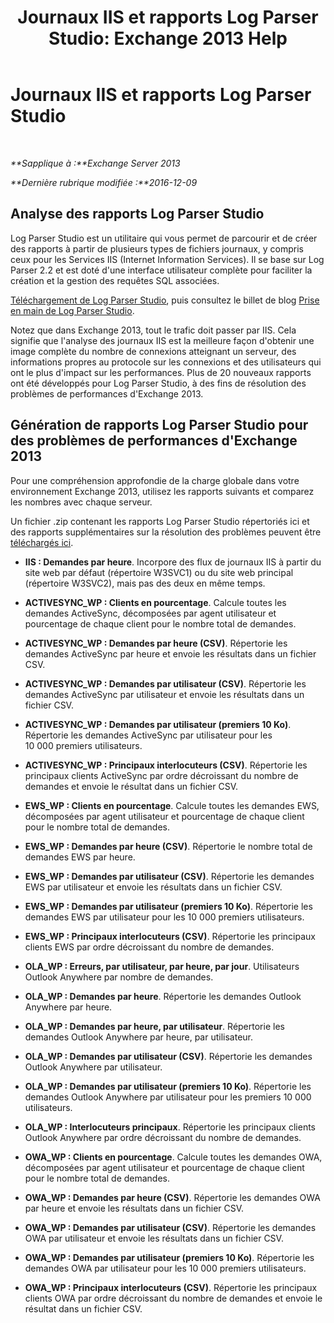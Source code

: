 ﻿---
title: 'Journaux IIS et rapports Log Parser Studio: Exchange 2013 Help'
TOCTitle: Journaux IIS et rapports Log Parser Studio
ms:assetid: 01fa67d4-dc02-4c5f-93af-6da7b97d282f
ms:mtpsurl: https://technet.microsoft.com/fr-fr/library/Dn904092(v=EXCHG.150)
ms:contentKeyID: 63910999
ms.date: 04/24/2018
mtps_version: v=EXCHG.150
ms.translationtype: HT
---

# Journaux IIS et rapports Log Parser Studio

 

_**Sapplique à :**Exchange Server 2013_

_**Dernière rubrique modifiée :**2016-12-09_

## Analyse des rapports Log Parser Studio

Log Parser Studio est un utilitaire qui vous permet de parcourir et de créer des rapports à partir de plusieurs types de fichiers journaux, y compris ceux pour les Services IIS (Internet Information Services). Il se base sur Log Parser 2.2 et est doté d'une interface utilisateur complète pour faciliter la création et la gestion des requêtes SQL associées.

[Téléchargement de Log Parser Studio](https://go.microsoft.com/fwlink/p/?linkid=524244), puis consultez le billet de blog [Prise en main de Log Parser Studio](https://go.microsoft.com/fwlink/p/?linkid=524243).

Notez que dans Exchange 2013, tout le trafic doit passer par IIS. Cela signifie que l'analyse des journaux IIS est la meilleure façon d'obtenir une image complète du nombre de connexions atteignant un serveur, des informations propres au protocole sur les connexions et des utilisateurs qui ont le plus d'impact sur les performances. Plus de 20 nouveaux rapports ont été développés pour Log Parser Studio, à des fins de résolution des problèmes de performances d'Exchange 2013.

## Génération de rapports Log Parser Studio pour des problèmes de performances d'Exchange 2013

Pour une compréhension approfondie de la charge globale dans votre environnement Exchange 2013, utilisez les rapports suivants et comparez les nombres avec chaque serveur.

Un fichier .zip contenant les rapports Log Parser Studio répertoriés ici et des rapports supplémentaires sur la résolution des problèmes peuvent être [téléchargés ici](https://go.microsoft.com/fwlink/p/?linkid=524245).

  - **IIS : Demandes par heure**. Incorpore des flux de journaux IIS à partir du site web par défaut (répertoire W3SVC1) ou du site web principal (répertoire W3SVC2), mais pas des deux en même temps.

  - **ACTIVESYNC\_WP : Clients en pourcentage**. Calcule toutes les demandes ActiveSync, décomposées par agent utilisateur et pourcentage de chaque client pour le nombre total de demandes.

  - **ACTIVESYNC\_WP : Demandes par heure (CSV)**. Répertorie les demandes ActiveSync par heure et envoie les résultats dans un fichier CSV.

  - **ACTIVESYNC\_WP : Demandes par utilisateur (CSV)**. Répertorie les demandes ActiveSync par utilisateur et envoie les résultats dans un fichier CSV.

  - **ACTIVESYNC\_WP : Demandes par utilisateur (premiers 10 Ko)**. Répertorie les demandes ActiveSync par utilisateur pour les 10 000 premiers utilisateurs.

  - **ACTIVESYNC\_WP : Principaux interlocuteurs (CSV)**. Répertorie les principaux clients ActiveSync par ordre décroissant du nombre de demandes et envoie le résultat dans un fichier CSV.

  - **EWS\_WP : Clients en pourcentage**. Calcule toutes les demandes EWS, décomposées par agent utilisateur et pourcentage de chaque client pour le nombre total de demandes.

  - **EWS\_WP : Demandes par heure (CSV)**. Répertorie le nombre total de demandes EWS par heure.

  - **EWS\_WP : Demandes par utilisateur (CSV)**. Répertorie les demandes EWS par utilisateur et envoie les résultats dans un fichier CSV.

  - **EWS\_WP : Demandes par utilisateur (premiers 10 Ko)**. Répertorie les demandes EWS par utilisateur pour les 10 000 premiers utilisateurs.

  - **EWS\_WP : Principaux interlocuteurs (CSV)**. Répertorie les principaux clients EWS par ordre décroissant du nombre de demandes.

  - **OLA\_WP : Erreurs, par utilisateur, par heure, par jour**. Utilisateurs Outlook Anywhere par nombre de demandes.

  - **OLA\_WP : Demandes par heure**. Répertorie les demandes Outlook Anywhere par heure.

  - **OLA\_WP : Demandes par heure, par utilisateur**. Répertorie les demandes Outlook Anywhere par heure, par utilisateur.

  - **OLA\_WP : Demandes par utilisateur (CSV)**. Répertorie les demandes Outlook Anywhere par utilisateur.

  - **OLA\_WP : Demandes par utilisateur (premiers 10 Ko)**. Répertorie les demandes Outlook Anywhere par utilisateur pour les premiers 10 000 utilisateurs.

  - **OLA\_WP : Interlocuteurs principaux**. Répertorie les principaux clients Outlook Anywhere par ordre décroissant du nombre de demandes.

  - **OWA\_WP : Clients en pourcentage**. Calcule toutes les demandes OWA, décomposées par agent utilisateur et pourcentage de chaque client pour le nombre total de demandes.

  - **OWA\_WP : Demandes par heure (CSV)**. Répertorie les demandes OWA par heure et envoie les résultats dans un fichier CSV.

  - **OWA\_WP : Demandes par utilisateur (CSV)**. Répertorie les demandes OWA par utilisateur et envoie les résultats dans un fichier CSV.

  - **OWA\_WP : Demandes par utilisateur (premiers 10 Ko)**. Répertorie les demandes OWA par utilisateur pour les 10 000 premiers utilisateurs.

  - **OWA\_WP : Principaux interlocuteurs (CSV)**. Répertorie les principaux clients OWA par ordre décroissant du nombre de demandes et envoie le résultat dans un fichier CSV.

